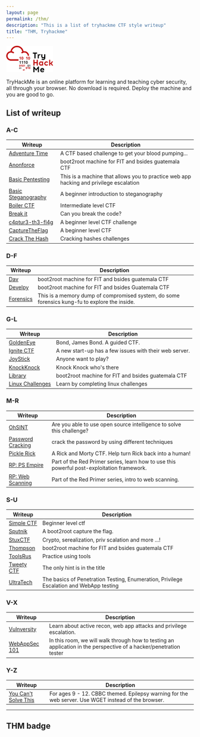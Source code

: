 ```yaml
---
layout: page
permalink: /thm/
description: "This is a list of tryhackme CTF style writeup"
title: "THM, Tryhackme"
---
```


<img alt="logo" src="/assets/images/THM/logo.png" width="25%" />

TryHackMe is an online platform for learning and teaching cyber security, all through your browser. No download is required. Deploy the machine and you are good to go.

## List of writeup

### A-C

Writeup | Description
--------|------------
[Adventure Time](/posts/thm/adventure-time) | A CTF based challenge to get your blood pumping...
[Anonforce](/posts/thm/anonforce) | boot2root machine for FIT and bsides guatemala CTF
[Basic Pentesting](/posts/thm/basic-pentesting) | This is a machine that allows you to practice web app hacking and privilege escalation
[Basic Steganography](/posts/thm/basic-steganography) | A beginner introduction to steganography
[Boiler CTF](/posts/thm/boiler-ctf) | Intermediate level CTF
[Break it](/posts/thm/break-it) | Can you break the code?
[c4ptur3-th3-fl4g](/posts/thm/c4ptur3-th3-fl4g) | A beginner level CTF challenge
[CaptureTheFlag](/posts/thm/capture-the-flag) | A beginner level CTF
[Crack The Hash](/posts/thm/crack-the-hash) | Cracking hashes challenges

### D-F

Writeup | Description
--------|------------
[Dav](/posts/thm/dav) | boot2root machine for FIT and bsides guatemala CTF
[Develpy](/posts/thm/develpy) | boot2root machine for FIT and bsides Guatemala CTF
[Forensics](/posts/thm/forensics) | This is a memory dump of compromised system, do some forensics kung-fu to explore the inside.

### G-L

Writeup | Description
--------|------------
[GoldenEye](/posts/thm/goldeneye) | Bond, James Bond. A guided CTF.
[Ignite CTF](/posts/thm/ignite-ctf) | A new start-up has a few issues with their web server.
[JoyStick](/posts/thm/joystick) | Anyone want to play?
[KnockKnock](/posts/thm/knockknock) | Knock Knock who's there
[Library](/posts/thm/library) | boot2root machine for FIT and bsides guatemala CTF
[Linux Challenges](/posts/thm/linux-challenges) | Learn by completing linux challenges

### M-R

Writeup | Description
--------|------------
[OhSINT](/posts/thm/ohsint) | Are you able to use open source intelligence to solve this challenge?
[Password Cracking](/posts/thm/password-cracking) | crack the password by using different techniques
[Pickle Rick](/posts/thm/pickle-rick) | A Rick and Morty CTF. Help turn Rick back into a human!
[RP: PS Empire](/posts/thm/rp-ps-empire) | Part of the Red Primer series, learn how to use this powerful post-exploitation framework.
[RP: Web Scanning](/posts/thm/rp-web-scanning) | Part of the Red Primer series, intro to web scanning.

### S-U

Writeup | Description
--------|------------
[Simple CTF](/posts/thm/simple-ctf) | Beginner level ctf
[Sputnik](/posts/thm/sputnik) | A boot2root capture the flag.
[StuxCTF](/posts/thm/stux-ctf) | Crypto, serealization, priv scalation and more ...!
[Thompson](/posts/thm/thompson) | boot2root machine for FIT and bsides guatemala CTF
[ToolsRus](/posts/thm/toolsrus) | Practice using tools
[Tweety CTF](/posts/thm/tweety-ctf) | The only hint is in the title
[UltraTech](/posts/thm/ultratech) | The basics of Penetration Testing, Enumeration, Privilege Escalation and WebApp testing

### V-X

Writeup | Description
--------|------------
[Vulnversity](/posts/thm/vulnversity) | Learn about active recon, web app attacks and privilege escalation.
[WebAppSec 101](/posts/thm/webappsec-101) | In this room, we will walk through how to testing an application in the perspective of a hacker/penetration tester

### Y-Z

Writeup | Description
--------|------------
[You Can't Solve This](/posts/thm/you-cant-solve-this) | For ages 9 - 12. CBBC themed. Epilepsy warning for the web server. Use WGET instead of the browser.

---

## THM badge

<script src="https://tryhackme.com/badge/3051"></script>
